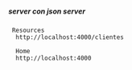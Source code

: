 ##### server con json server


````````````````
 Resources
  http://localhost:4000/clientes

  Home
  http://localhost:4000
  ````````````````
